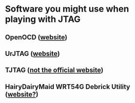 # Software you might use when playing with JTAG

## OpenOCD ([website](http://openocd.org/))

## UrJTAG ([website](http://urjtag.org/))

## TJTAG ([not the official website](https://wikidevi.com/wiki/WikiDevi:JTAG/TJTAG))

## HairyDairyMaid WRT54G Debrick Utility ([website?](https://web.archive.org/web/20100723192846/http://download.modem-help.co.uk/utilities/JTAG/Software/))
